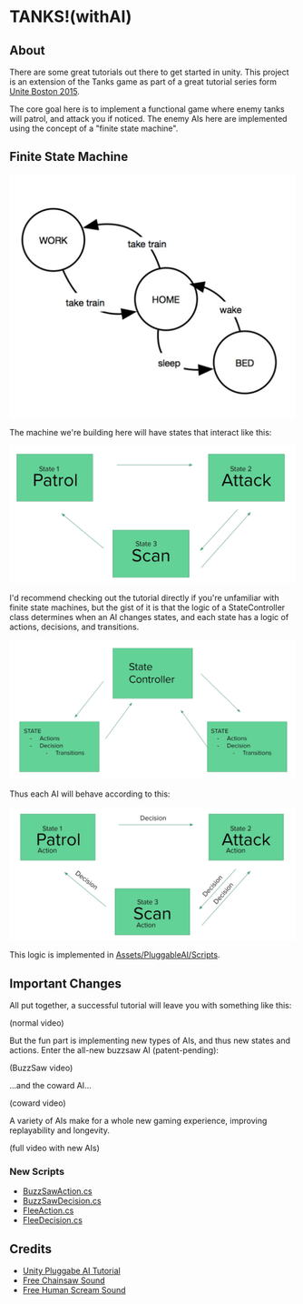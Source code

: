 # TANKS!(withAI)

## About
There are some great tutorials out there to get started in unity. This project is an extension of the Tanks game as part of a great tutorial series form [Unite Boston 2015](https://learn.unity.com/project/tanks-tutorial).

The core goal here is to implement a functional game where enemy tanks will patrol, and attack you if noticed. The enemy AIs here are implemented using the concept of a "finite state machine".

## Finite State Machine
![finite state machine](https://github.com/hrand1005/unity-projects/blob/main/TANKS!(withAI)/media/Capture.JPG)

The machine we're building here will have states that interact like this:

![finite states applied](https://github.com/hrand1005/unity-projects/blob/main/TANKS!(withAI)/media/finite_states_applied.JPG)

I'd recommend checking out the tutorial directly if you're unfamiliar with finite state machines, but the gist of it is that the logic of a StateController class determines when an AI changes states, and each state has a logic of actions, decisions, and transitions.

![state controller](https://github.com/hrand1005/unity-projects/blob/main/TANKS!(withAI)/media/state_controller.JPG)

Thus each AI will behave according to this:

![finite states applied with details](https://github.com/hrand1005/unity-projects/blob/main/TANKS!(withAI)/media/finite_states_applied_with_details.JPG)

This logic is implemented in [Assets/PluggableAI/Scripts](https://github.com/hrand1005/unity-projects/tree/main/TANKS!(withAI)/Assets/PluggableAI/Scripts).

## Important Changes
All put together, a successful tutorial will leave you with something like this:

(normal video)

But the fun part is implementing new types of AIs, and thus new states and actions. Enter the all-new buzzsaw AI (patent-pending):

(BuzzSaw video)

...and the coward AI...

(coward video)

A variety of AIs make for a whole new gaming experience, improving replayability and longevity.

(full video with new AIs)

### New Scripts

* [BuzzSawAction.cs](https://github.com/hrand1005/unity-projects/blob/main/TANKS!(withAI)/Assets/PluggableAI/Scripts/BuzzsawAction.cs)
* [BuzzSawDecision.cs](https://github.com/hrand1005/unity-projects/blob/main/TANKS!(withAI)/Assets/PluggableAI/Scripts/BuzzsawDecision.cs)
* [FleeAction.cs](https://github.com/hrand1005/unity-projects/blob/main/TANKS!(withAI)/Assets/PluggableAI/Scripts/FleeAction.cs)
* [FleeDecision.cs](https://github.com/hrand1005/unity-projects/blob/main/TANKS!(withAI)/Assets/PluggableAI/Scripts/FleeDecision.cs)

## Credits

* [Unity Pluggabe AI Tutorial](https://unity3d.com/learn/tutorials/topics/navigation/finite-state-ai-delegate-pattern)
* [Free Chainsaw Sound](https://www.freesoundeffects.com/free-sounds/chainsaw-10078/)
* [Free Human Scream Sound](https://www.freesoundeffects.com/free-sounds/screams-10094/)


